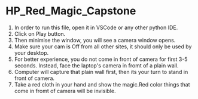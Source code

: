 # HP_Red_Magic_Capstone

1. In order to run this file, open it in VSCode or any other python IDE. <br />
2. Click on Play button. <br />
3. Then minimise the window, you will see a camera window opens. <br />
4. Make sure your cam is Off from all other sites, it should only be used by your desktop. <br />
5. For better experience, you do not come in front of camera for first 3-5 seconds. Instead, face the laptop's camera in fromt of a plain wall. <br />
6. Computer will capture that plain wall first, then its your turn to stand in front of camera. <br />
7. Take a red cloth in your hand and show the magic.Red color things that come in fromt of camera will be invisible. <br />

